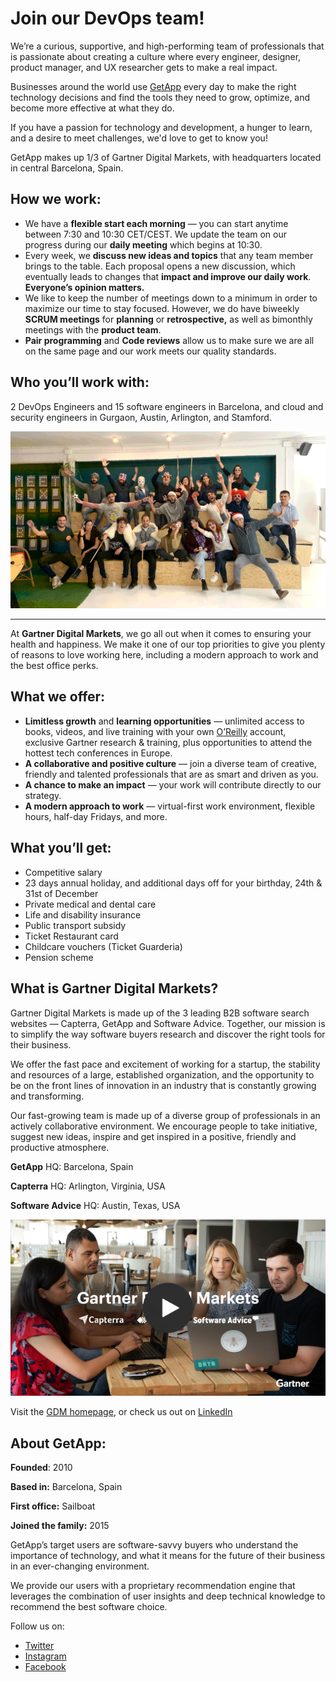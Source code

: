 # Join our DevOps team!

We’re a curious, supportive, and high-performing team of professionals that is passionate about creating a culture where every engineer, designer, product manager, and UX researcher gets to make a real impact.

Businesses around the world use [GetApp](https://getapp.com) every day to make the right technology decisions and find the tools they need to grow, optimize, and become more effective at what they do.

If you have a passion for technology and development, a hunger to learn, and a desire to meet challenges, we'd love to get to know you!


GetApp makes up 1/3 of Gartner Digital Markets, with headquarters located in central Barcelona, Spain. 


## How we work:

*   We have a **flexible start each morning** — you can start anytime between 7:30 and 10:30 CET/CEST. We update the team on our progress during our **daily meeting** which begins at 10:30.
*   Every week, we **discuss new ideas and topics** that any team member brings to the table. Each proposal opens a new discussion, which eventually leads to changes that **impact and improve our daily work**. **Everyone’s opinion matters.**
*   We like to keep the number of meetings down to a minimum in order to maximize our time to stay focused. However, we do have biweekly **SCRUM meetings** for **planning** or **retrospective,** as well as bimonthly meetings with the **product team**.
*   **Pair programming** and **Code reviews** allow us to make sure we are all on the same page and our work meets our quality standards.

## Who you’ll work with:

2 DevOps Engineers and 15 software engineers in Barcelona, and cloud and security engineers in Gurgaon, Austin, Arlington, and Stamford.

![](assets/team.gif)

---

At **Gartner Digital Markets**, we go all out when it comes to ensuring your health and happiness. We make it one of our top priorities to give you plenty of reasons to love working here, including a modern approach to work and the best office perks.


## What we offer: 

*   **Limitless growth** and **learning opportunities** — unlimited access to books, videos, and live training with your own [O’Reilly](https://www.oreilly.com/) account, exclusive Gartner research & training, plus opportunities to attend the hottest tech conferences in Europe.  
*   **A collaborative and positive culture** — join a diverse team of creative, friendly and talented professionals that are as smart and driven as you.
*   **A chance to make an impact** — your work will contribute directly to our strategy. 
*   **A modern approach to work** — virtual-first work environment, flexible hours, half-day Fridays, and more.

## What you’ll get:

*   Competitive salary
*   23 days annual holiday, and additional days off for your birthday, 24th & 31st of December
*   Private medical and dental care 
*   Life and disability insurance
*   Public transport subsidy
*   Ticket Restaurant card
*   Childcare vouchers (Ticket Guarderia)
*   Pension scheme


## What is Gartner Digital Markets?

Gartner Digital Markets is made up of the 3 leading B2B software search websites — Capterra, GetApp and Software Advice. Together, our mission is to simplify the way software buyers research and discover the right tools for their business.

We offer the fast pace and excitement of working for a startup, the stability and resources of a large, established organization, and the opportunity to be on the front lines of innovation in an industry that is constantly growing and transforming.

Our fast-growing team is made up of a diverse group of professionals in an actively collaborative environment. We encourage people to take initiative, suggest new ideas, inspire and get inspired in a positive, friendly and productive atmosphere. 

 

**GetApp** HQ: Barcelona, Spain

**Capterra** HQ: Arlington, Virginia, USA

**Software Advice** HQ: Austin, Texas, USA

[![](assets/gdm-video-pic.png)](http://vid.gartner.com/watch/cSUyimDTPv8WbtHprDB3aA "GDM Video")

Visit the [GDM homepage](https://www.gartner.com/en/digital-markets), or check us out on [LinkedIn](https://www.linkedin.com/showcase/gartner-digital-markets/)


## About GetApp:

**Founded**: 2010

**Based in:** Barcelona, Spain

**First office:** Sailboat

**Joined the family:** 2015 

GetApp’s target users are software-savvy buyers who understand the importance of technology, and what it means for the future of their business in an ever-changing environment.  

We provide our users with a proprietary recommendation engine that leverages the combination of user insights and deep technical knowledge to recommend the best software choice. 

Follow us on:

*   [Twitter](https://www.twitter.com/GetApp)
*   [Instagram](https://www.instagram.com/getappcom)
*   [Facebook](https://www.facebook.com/GetAppcom)



